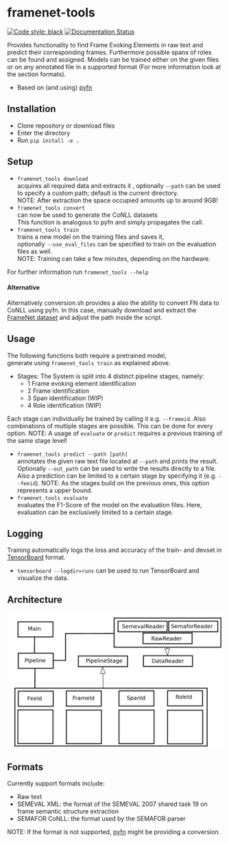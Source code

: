 # framenet-tools

[![Code style: black](https://img.shields.io/badge/code%20style-black-000000.svg)](https://github.com/ambv/black)
[![Documentation Status](https://readthedocs.org/projects/framenet-tools/badge/?version=latest)](https://framenet-tools.readthedocs.io/en/latest/?badge=latest)


Provides functionality to find Frame Evoking Elements in raw text and predict 
their corresponding frames. Furthermore possible spans of roles can be found and assigned. 
Models can be trained either on the given files or on any annotated file in a supported format (For more information
look at the section formats).  
- Based on (and using) [pyfn][1]

## Installation
- Clone repository or download files
- Enter the directory
- Run `pip install -e .`

## Setup
- `framenet_tools download`  
acquires all required data and extracts it
, optionally `--path` can be used 
to specify a custom path; default is the current directory.  
NOTE: After extraction the space occupied amounts up to around 9GB!
- `framenet_tools convert`  
can now be used to generate the CoNLL datasets  
This function is analogous to pyfn and simply propagates the call.
- `framenet_tools train`  
trains a new model on the training files and saves it,  
optionally `--use_eval_files` can be specified to train on the evaluation files as well.  
NOTE: Training can take a few minutes, depending on the hardware. 

For further information run `framenet_tools --help`

#### Alternative
Alternatively conversion.sh provides a also the ability to convert FN data to CoNLL using pyfn.
In this case, manually download and extract the [FrameNet dataset][2]
and adjust the path inside the script.

## Usage

The following functions both require a pretrained model,  
generate using `framenet_tools train` as explained above.
- Stages: The System is split into 4 distinct pipeline stages, namely:
    - 1 Frame evoking element identification
    - 2 Frame identification
    - 3 Span identification (WIP)
    - 4 Role identification (WIP)

Each stage can individually be trained by calling it e.g. `--frameid`.
Also combinations of mutliple stages are possible. This can be done for every option.
NOTE: A usage of `evaluate` or `predict` requires a previous training of the same stage level! 
    
- `framenet_tools predict --path [path]`  
annotates the given raw text file located at
 `--path` and prints the result. Optionally `--out_path` can be used to write the results directly to a file.
 Also a prediction can be limited to a certain stage by specifying it (e.g. `--feeid`). NOTE: As the stages build 
on the previous ones, this option represents a upper bound. 
- `framenet_tools evaluate`  
evaluates the F1-Score of the model on the evaluation files.
Here, evaluation can be exclusively limited to a certain stage.

## Logging

Training automatically logs the loss and accuracy of the train- and devset in [TensorBoard][3] format. 
- `tensorboard --logdir=runs`
can be used to run TensorBoard and visualize the data.

## Architecture

![alt text](Overview.png "Architecture")

[1]: https://pypi.org/project/pyfn/
[2]: https://github.com/akb89/pyfn/releases/download/v1.0.0/data.7z
[3]: https://www.tensorflow.org/guide/summaries_and_tensorboard

## Formats

Currently support formats include:

- Raw text
- SEMEVAL XML: the format of the SEMEVAL 2007 shared task 19 on frame semantic structure extraction
- SEMAFOR CoNLL: the format used by the SEMAFOR parser

NOTE: If the format is not supported, [pyfn][1] might be providing a conversion.